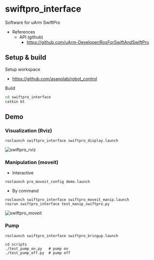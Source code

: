 # swiftpro_interface
Software for uArm SwiftPro
- References
  - API (github)
    - https://github.com/uArm-Developer/RosForSwiftAndSwiftPro

## Setup & build
Setup workspace
- https://github.com/asanolab/robot_control

Build
```bash
cd swiftpro_interface
catkin bt
```

## Demo
### Visualization (Rviz)
```
roslaunch swiftpro_interface swiftpro_display.launch
```
![swiftpro_rviz](https://github.com/asanolab/robot_control/assets/6872136/b7330b9b-67e6-4da3-8f43-22b92f66f00f)

### Manipulation (moveit)
- Interactive
```
roslaunch pro_moveit_config demo.launch
```

- By command
```
roslaunch swiftpro_interface swiftpro_moveit_manip.launch
rosrun swiftpro_interface test_manip_swiftpro.py
```
![swiftpro_moveit](https://github.com/asanolab/robot_control/assets/6872136/b9810777-de69-430a-a857-f341f8551f21)


### Pump
```
roslaunch swiftpro_interface swiftpro_bringup.launch

cd scripts
./test_pump_on.py   # pump on
./test_pump_off.py  # pump off
```
